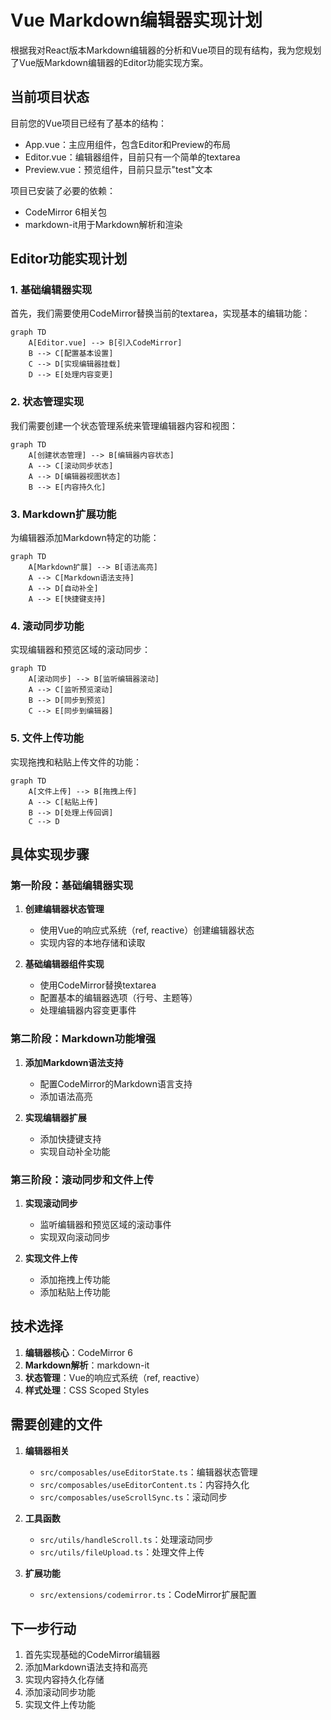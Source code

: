 # Vue Markdown编辑器实现计划

根据我对React版本Markdown编辑器的分析和Vue项目的现有结构，我为您规划了Vue版Markdown编辑器的Editor功能实现方案。

## 当前项目状态

目前您的Vue项目已经有了基本的结构：
- App.vue：主应用组件，包含Editor和Preview的布局
- Editor.vue：编辑器组件，目前只有一个简单的textarea
- Preview.vue：预览组件，目前只显示"test"文本

项目已安装了必要的依赖：
- CodeMirror 6相关包
- markdown-it用于Markdown解析和渲染

## Editor功能实现计划

### 1. 基础编辑器实现

首先，我们需要使用CodeMirror替换当前的textarea，实现基本的编辑功能：

```mermaid
graph TD
    A[Editor.vue] --> B[引入CodeMirror]
    B --> C[配置基本设置]
    C --> D[实现编辑器挂载]
    D --> E[处理内容变更]
```

### 2. 状态管理实现

我们需要创建一个状态管理系统来管理编辑器内容和视图：

```mermaid
graph TD
    A[创建状态管理] --> B[编辑器内容状态]
    A --> C[滚动同步状态]
    A --> D[编辑器视图状态]
    B --> E[内容持久化]
```

### 3. Markdown扩展功能

为编辑器添加Markdown特定的功能：

```mermaid
graph TD
    A[Markdown扩展] --> B[语法高亮]
    A --> C[Markdown语法支持]
    A --> D[自动补全]
    A --> E[快捷键支持]
```

### 4. 滚动同步功能

实现编辑器和预览区域的滚动同步：

```mermaid
graph TD
    A[滚动同步] --> B[监听编辑器滚动]
    A --> C[监听预览滚动]
    B --> D[同步到预览]
    C --> E[同步到编辑器]
```

### 5. 文件上传功能

实现拖拽和粘贴上传文件的功能：

```mermaid
graph TD
    A[文件上传] --> B[拖拽上传]
    A --> C[粘贴上传]
    B --> D[处理上传回调]
    C --> D
```

## 具体实现步骤

### 第一阶段：基础编辑器实现

1. **创建编辑器状态管理**
   - 使用Vue的响应式系统（ref, reactive）创建编辑器状态
   - 实现内容的本地存储和读取

2. **基础编辑器组件实现**
   - 使用CodeMirror替换textarea
   - 配置基本的编辑器选项（行号、主题等）
   - 处理编辑器内容变更事件

### 第二阶段：Markdown功能增强

1. **添加Markdown语法支持**
   - 配置CodeMirror的Markdown语言支持
   - 添加语法高亮

2. **实现编辑器扩展**
   - 添加快捷键支持
   - 实现自动补全功能

### 第三阶段：滚动同步和文件上传

1. **实现滚动同步**
   - 监听编辑器和预览区域的滚动事件
   - 实现双向滚动同步

2. **实现文件上传**
   - 添加拖拽上传功能
   - 添加粘贴上传功能

## 技术选择

1. **编辑器核心**：CodeMirror 6
2. **Markdown解析**：markdown-it
3. **状态管理**：Vue的响应式系统（ref, reactive）
4. **样式处理**：CSS Scoped Styles

## 需要创建的文件

1. **编辑器相关**
   - `src/composables/useEditorState.ts`：编辑器状态管理
   - `src/composables/useEditorContent.ts`：内容持久化
   - `src/composables/useScrollSync.ts`：滚动同步

2. **工具函数**
   - `src/utils/handleScroll.ts`：处理滚动同步
   - `src/utils/fileUpload.ts`：处理文件上传

3. **扩展功能**
   - `src/extensions/codemirror.ts`：CodeMirror扩展配置

## 下一步行动

1. 首先实现基础的CodeMirror编辑器
2. 添加Markdown语法支持和高亮
3. 实现内容持久化存储
4. 添加滚动同步功能
5. 实现文件上传功能
